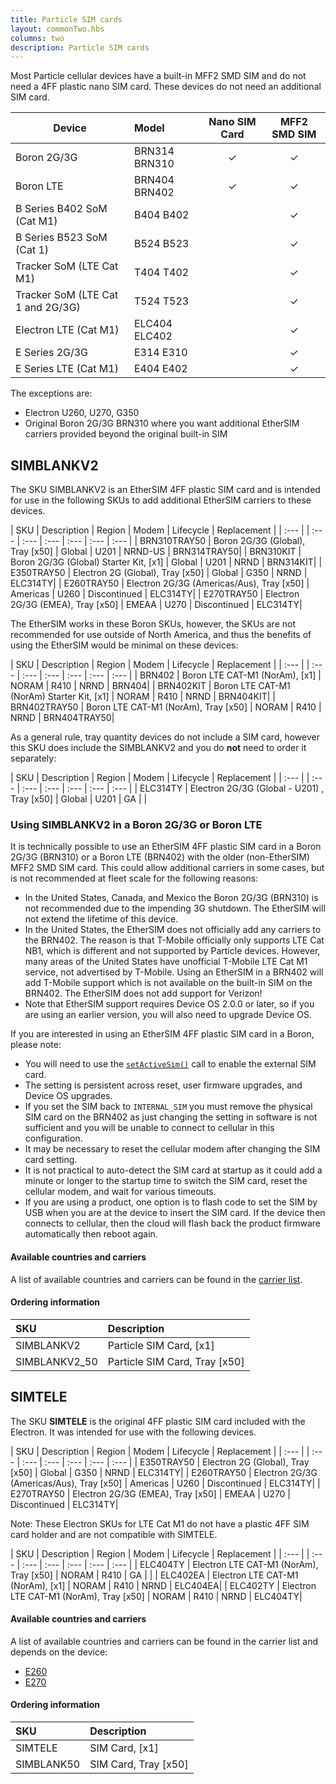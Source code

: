```yaml
---
title: Particle SIM cards
layout: commonTwo.hbs
columns: two
description: Particle SIM cards
---
```


Most Particle cellular devices have a built-in MFF2 SMD SIM and do not need a 4FF plastic nano SIM card. These devices do not need an additional SIM card.

| Device | Model | Nano SIM Card | MFF2 SMD SIM | 
| --- | :--- | :---: | :---: | 
| Boron 2G/3G | BRN314 BRN310 | &check; | &check; |
| Boron LTE  | BRN404 BRN402 | &check; | &check; |
| B Series B402 SoM (Cat M1) | B404 B402 | &nbsp; | &check; |
| B Series B523 SoM (Cat 1) | B524 B523 | &nbsp; | &check; |
| Tracker SoM (LTE Cat M1) | T404 T402 | &nbsp; | &check; |
| Tracker SoM (LTE Cat 1 and 2G/3G) | T524 T523 | &nbsp; | &check; |
| Electron LTE (Cat M1) | ELC404 ELC402 | &nbsp; | &check; |
| E Series 2G/3G | E314 E310 | &nbsp; | &check; |
| E Series LTE (Cat M1) | E404 E402 | &nbsp; | &check; |

The exceptions are:

- Electron U260, U270, G350
- Original Boron 2G/3G BRN310 where you want additional EtherSIM carriers provided beyond the original built-in SIM


## SIMBLANKV2

The SKU SIMBLANKV2 is an EtherSIM 4FF plastic SIM card and is intended for use in the following SKUs to add additional EtherSIM carriers to these devices.

| SKU | Description | Region  | Modem | Lifecycle | Replacement |
| :--- | | :--- | :---  | :--- | :--- | :--- | :--- |
| BRN310TRAY50 | Boron 2G/3G (Global), Tray [x50] | Global | U201 | NRND-US | BRN314TRAY50|
| BRN310KIT | Boron 2G/3G (Global) Starter Kit, [x1] | Global | U201 | NRND | BRN314KIT|
| E350TRAY50 | Electron 2G (Global), Tray [x50] | Global | G350 | NRND | ELC314TY|
| E260TRAY50 | Electron 2G/3G (Americas/Aus), Tray [x50] | Americas | U260 | Discontinued | ELC314TY|
| E270TRAY50 | Electron 2G/3G (EMEA), Tray [x50] | EMEAA | U270 | Discontinued | ELC314TY|

The EtherSIM works in these Boron SKUs, however, the SKUs are not recommended for use outside of North America, and thus the benefits of using the EtherSIM would be minimal on these devices:

| SKU | Description | Region  | Modem | Lifecycle | Replacement |
| :--- | | :--- | :---  | :--- | :--- | :--- | :--- |
| BRN402 | Boron LTE CAT-M1 (NorAm), [x1] | NORAM | R410 | NRND | BRN404|
| BRN402KIT | Boron LTE CAT-M1 (NorAm) Starter Kit, [x1] | NORAM | R410 | NRND | BRN404KIT|
| BRN402TRAY50 | Boron LTE CAT-M1 (NorAm), Tray [x50] | NORAM | R410 | NRND | BRN404TRAY50|


As a general rule, tray quantity devices do not include a SIM card, however this SKU does include the SIMBLANKV2 and you do **not** need to order it separately:

| SKU | Description | Region  | Modem | Lifecycle | Replacement |
| :--- | | :--- | :---  | :--- | :--- | :--- | :--- |
| ELC314TY | Electron 2G/3G (Global - U201) , Tray [x50] | Global | U201 | GA | |


### Using SIMBLANKV2 in a Boron 2G/3G or Boron LTE

It is technically possible to use an EtherSIM 4FF plastic SIM card in a Boron 2G/3G (BRN310) or a Boron LTE (BRN402) with the older (non-EtherSIM) MFF2 SMD SIM card. This could allow additional carriers in some cases, but is not recommended at fleet scale for the following reasons:

- In the United States, Canada, and Mexico the Boron 2G/3G (BRN310) is not recommended due to the impending 3G shutdown. The EtherSIM will not extend the lifetime of this device.
- In the United States, the EtherSIM does not officially add any carriers to the BRN402. The reason is that T-Mobile officially only supports LTE Cat NB1, which is different and not supported by Particle devices. However, many areas of the United States have unofficial T-Mobile LTE Cat M1 service, not advertised by T-Mobile. Using an EtherSIM in a BRN402 will add T-Mobile support which is not available on the built-in SIM on the BRN402. The EtherSIM does not add support for Verizon!
- Note that EtherSIM support requires Device OS 2.0.0 or later, so if you are using an earlier version, you will also need to upgrade Device OS.

If you are interested in using an EtherSIM 4FF plastic SIM card in a Boron, please note:

- You will need to use the [`setActiveSim()`](/reference/device-os/api/cellular/setactivesim/) call to enable the external SIM card.
- The setting is persistent across reset, user firmware upgrades, and Device OS upgrades.
- If you set the SIM back to `INTERNAL_SIM` you must remove the physical SIM card on the BRN402 as just changing the setting in software is not sufficient and you will be unable to connect to cellular in this configuration.
- It may be necessary to reset the cellular modem after changing the SIM card setting.
- It is not practical to auto-detect the SIM card at startup as it could add a minute or longer to the startup time to switch the SIM card, reset the cellular modem, and wait for various timeouts.
- If you are using a product, one option is to flash code to set the SIM by USB when you are at the device to insert the SIM card. If the device then connects to cellular, then the cloud will flash back the product firmware automatically then reboot again.


#### Available countries and carriers

A list of available countries and carriers can be found in the [carrier list](/tutorials/cellular-connectivity/cellular-carriers/?tab=ByDevice&device=Electron%20ELC314%202G%2F3G%20Global%20EtherSIM&region=All).



#### Ordering information

| SKU  | Description |
| :--- | :--- |
| SIMBLANKV2 | Particle SIM Card, [x1] |
| SIMBLANKV2_50 | Particle SIM Card, Tray [x50] |


## SIMTELE

The SKU **SIMTELE** is the original 4FF plastic SIM card included with the Electron. It was intended for use with the following devices.

| SKU | Description | Region  | Modem | Lifecycle | Replacement |
| :--- | | :--- | :---  | :--- | :--- | :--- | :--- |
| E350TRAY50 | Electron 2G (Global), Tray [x50] | Global | G350 | NRND | ELC314TY|
| E260TRAY50 | Electron 2G/3G (Americas/Aus), Tray [x50] | Americas | U260 | Discontinued | ELC314TY|
| E270TRAY50 | Electron 2G/3G (EMEA), Tray [x50] | EMEAA | U270 | Discontinued | ELC314TY|

Note: These Electron SKUs for LTE Cat M1 do not have a plastic 4FF SIM card holder and are not compatible with SIMTELE.

| SKU | Description | Region  | Modem | Lifecycle | Replacement |
| :--- | | :--- | :---  | :--- | :--- | :--- | :--- |
| ELC404TY | Electron LTE CAT-M1 (NorAm), Tray [x50] | NORAM | R410 | GA | |
| ELC402EA | Electron LTE CAT-M1 (NorAm), [x1] | NORAM | R410 | NRND | ELC404EA|
| ELC402TY | Electron LTE CAT-M1 (NorAm), Tray [x50] | NORAM | R410 | NRND | ELC404TY|

#### Available countries and carriers

A list of available countries and carriers can be found in the carrier list and depends on the device:

- [E260](/tutorials/cellular-connectivity/cellular-carriers/?tab=ByDevice&device=Electron%20U260%202G%2F3G%20Americas%2FAus&region=All)
- [E270](/tutorials/cellular-connectivity/cellular-carriers/?tab=ByDevice&device=Electron%20U270%202G%2F3G%20EMEA&region=All)


#### Ordering information

| SKU  | Description |
| :--- | :--- |
| SIMTELE |	SIM Card, [x1] |
| SIMBLANK50 | SIM Card, Tray [x50] |

